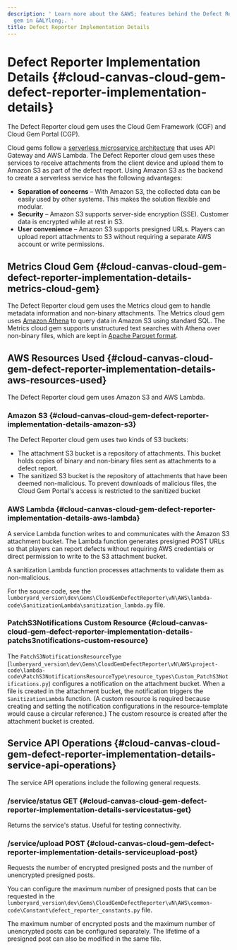 ```yaml
---
description: ' Learn more about the &AWS; features behind the Defect Reporter cloud
  gem in &ALYlong;. '
title: Defect Reporter Implementation Details
---
```

# Defect Reporter Implementation Details {#cloud-canvas-cloud-gem-defect-reporter-implementation-details}

The Defect Reporter cloud gem uses the Cloud Gem Framework \(CGF\) and Cloud Gem Portal \(CGP\)\.

Cloud gems follow a [serverless microservice architecture](https://aws.amazon.com/blogs/compute/microservices-without-the-servers/) that uses API Gateway and AWS Lambda\. The Defect Reporter cloud gem uses these services to receive attachments from the client device and upload them to Amazon S3 as part of the defect report\. Using Amazon S3 as the backend to create a serverless service has the following advantages:
+ **Separation of concerns** – With Amazon S3, the collected data can be easily used by other systems\. This makes the solution flexible and modular\.
+ **Security** – Amazon S3 supports server\-side encryption \(SSE\)\. Customer data is encrypted while at rest in S3\.
+ **User convenience** – Amazon S3 supports presigned URLs\. Players can upload report attachments to S3 without requiring a separate AWS account or write permissions\.

## Metrics Cloud Gem {#cloud-canvas-cloud-gem-defect-reporter-implementation-details-metrics-cloud-gem}

The Defect Reporter cloud gem uses the Metrics cloud gem to handle metadata information and non\-binary attachments\. The Metrics cloud gem uses [Amazon Athena](https://aws.amazon.com/athena/) to query data in Amazon S3 using standard SQL\. The Metrics cloud gem supports unstructured text searches with Athena over non\-binary files, which are kept in [Apache Parquet format](https://parquet.apache.org/)\.

## AWS Resources Used {#cloud-canvas-cloud-gem-defect-reporter-implementation-details-aws-resources-used}

The Defect Reporter cloud gem uses Amazon S3 and AWS Lambda\.

### Amazon S3 {#cloud-canvas-cloud-gem-defect-reporter-implementation-details-amazon-s3}

The Defect Reporter cloud gem uses two kinds of S3 buckets:
+ The attachment S3 bucket is a repository of attachments\. This bucket holds copies of binary and non\-binary files sent as attachments to a defect report\.
+ The sanitized S3 bucket is the repository of attachments that have been deemed non\-malicious\. To prevent downloads of malicious files, the Cloud Gem Portal's access is restricted to the sanitized bucket

### AWS Lambda {#cloud-canvas-cloud-gem-defect-reporter-implementation-details-aws-lambda}

A service Lambda function writes to and communicates with the Amazon S3 attachment bucket\. The Lambda function generates presigned POST URLs so that players can report defects without requiring AWS credentials or direct permission to write to the S3 attachment bucket\.

A sanitization Lambda function processes attachments to validate them as non\-malicious\. 

For the source code, see the `lumberyard_version\dev\Gems\CloudGemDefectReporter\vN\AWS\lambda-code\SanitizationLambda\sanitization_lambda.py` file\.

### PatchS3Notifications Custom Resource {#cloud-canvas-cloud-gem-defect-reporter-implementation-details-patchs3notifications-custom-resource}

The `PatchS3NotificationsResourceType` \(`lumberyard_version\dev\Gems\CloudGemDefectReporter\vN\AWS\project-code\lambda-code\PatchS3NotificationsResourceType\resource_types\Custom_PatchS3Notifications.py`\) configures a notification on the attachment bucket\. When a file is created in the attachment bucket, the notification triggers the `SanitizationLambda` function\. \(A custom resource is required because creating and setting the notification configurations in the resource\-template would cause a circular reference\.\) The custom resource is created after the attachment bucket is created\.

## Service API Operations {#cloud-canvas-cloud-gem-defect-reporter-implementation-details-service-api-operations}

The service API operations include the following general requests\.

### /service/status GET {#cloud-canvas-cloud-gem-defect-reporter-implementation-details-servicestatus-get}

Returns the service's status\. Useful for testing connectivity\.

### /service/upload POST {#cloud-canvas-cloud-gem-defect-reporter-implementation-details-serviceupload-post}

Requests the number of encrypted presigned posts and the number of unencrypted presigned posts\. 

You can configure the maximum number of presigned posts that can be requested in the `lumberyard_version\dev\Gems\CloudGemDefectReporter\vN\AWS\common-code\Constant\defect_reporter_constants.py` file\.

The maximum number of encrypted posts and the maximum number of unencrypted posts can be configured separately\. The lifetime of a presigned post can also be modified in the same file\.